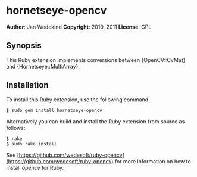 hornetseye-opencv
===============

**Author**:       Jan Wedekind
**Copyright**:    2010, 2011
**License**:      GPL

Synopsis
--------

This Ruby extension implements conversions between {OpenCV::CvMat} and {Hornetseye::MultiArray}.

Installation
------------
To install this Ruby extension, use the following command:

    $ sudo gem install hornetseye-opencv

Alternatively you can build and install the Ruby extension from source as follows:

    $ rake
    $ sudo rake install

See [https://github.com/wedesoft/ruby-opencv](https://github.com/wedesoft/ruby-opencv) for more information on how to install *opencv* for Ruby.

